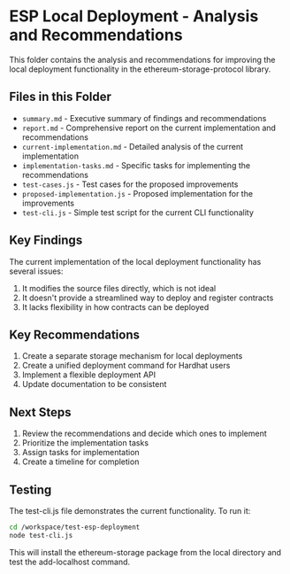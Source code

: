 # ESP Local Deployment - Analysis and Recommendations

This folder contains the analysis and recommendations for improving the local deployment functionality in the ethereum-storage-protocol library.

## Files in this Folder

- `summary.md` - Executive summary of findings and recommendations
- `report.md` - Comprehensive report on the current implementation and recommendations
- `current-implementation.md` - Detailed analysis of the current implementation
- `implementation-tasks.md` - Specific tasks for implementing the recommendations
- `test-cases.js` - Test cases for the proposed improvements
- `proposed-implementation.js` - Proposed implementation for the improvements
- `test-cli.js` - Simple test script for the current CLI functionality

## Key Findings

The current implementation of the local deployment functionality has several issues:

1. It modifies the source files directly, which is not ideal
2. It doesn't provide a streamlined way to deploy and register contracts
3. It lacks flexibility in how contracts can be deployed

## Key Recommendations

1. Create a separate storage mechanism for local deployments
2. Create a unified deployment command for Hardhat users
3. Implement a flexible deployment API
4. Update documentation to be consistent

## Next Steps

1. Review the recommendations and decide which ones to implement
2. Prioritize the implementation tasks
3. Assign tasks for implementation
4. Create a timeline for completion

## Testing

The test-cli.js file demonstrates the current functionality. To run it:

```bash
cd /workspace/test-esp-deployment
node test-cli.js
```

This will install the ethereum-storage package from the local directory and test the add-localhost command.
